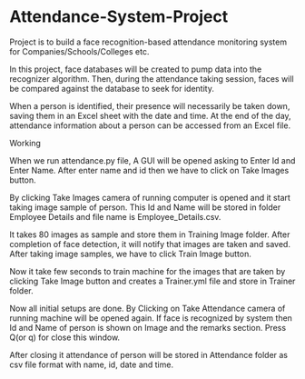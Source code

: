 # Attendance-System-Project
Project is to build a face recognition-based attendance monitoring system for Companies/Schools/Colleges etc.

In this project, face databases will be created to pump data into the recognizer algorithm. Then, during the attendance taking session, faces will be compared against the database to seek for identity.


When a person is identified, their presence will necessarily be taken down, saving them in an Excel sheet with the date and time. At the end of the day, attendance information about a person can be accessed from an Excel file.


Working 

When we run attendance.py file, A GUI will be opened asking to Enter Id and Enter Name. After enter name and id then we have to click on Take Images button. 

By clicking Take Images camera of running computer is opened and it start taking image sample of person. This Id and Name will be stored in folder Employee Details and file name is Employee_Details.csv. 

It takes 80 images as sample and store them in Training Image folder. After completion of face detection, it will notify that images are taken and saved. After taking image samples, we have to click Train Image button. 

Now it take few seconds to train machine for the images that are taken by clicking Take Image button and creates a Trainer.yml file and store in Trainer folder. 

Now all initial setups are done. By Clicking on Take Attendance camera of running machine will be opened again. If face is recognized by system then Id and Name of person is shown on Image and the remarks section. Press Q(or q) for close this window. 

After closing it attendance of person will be stored in Attendance folder as csv file format with name, id, date and time.

